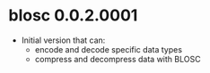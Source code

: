 # blosc 0.0.2.0001

* Initial version that can:
  * encode and decode specific data types
  * compress and decompress data with BLOSC
